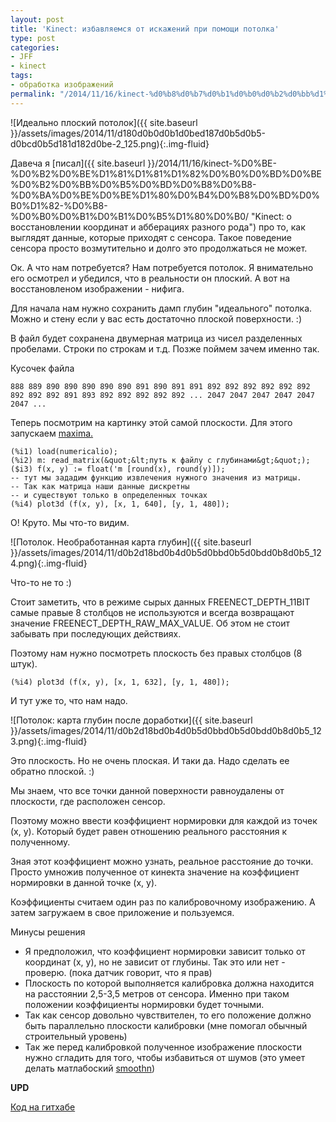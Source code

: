 ```yaml
---
layout: post
title: 'Kinect: избавляемся от искажений при помощи потолка'
type: post
categories:
- JFF
- kinect
tags:
- обработка изображений
permalink: "/2014/11/16/kinect-%d0%b8%d0%b7%d0%b1%d0%b0%d0%b2%d0%bb%d1%8f%d0%b5%d0%bc%d1%81%d1%8f-%d0%be%d1%82-%d0%b8%d1%81%d0%ba%d0%b0%d0%b6%d0%b5%d0%bd%d0%b8%d0%b9-%d0%bf%d1%80%d0%b8-%d0%bf%d0%be%d0%bc%d0%be%d1%89%d0%b8/"
---
```

![Идеально плоский потолок]({{ site.baseurl }}/assets/images/2014/11/d180d0b0d0b1d0bed187d0b5d0b5-d0bcd0b5d181d182d0be-2_125.png){:.img-fluid}

Давеча я [писал]({{ site.baseurl }}/2014/11/16/kinect-%D0%BE-%D0%B2%D0%BE%D1%81%D1%81%D1%82%D0%B0%D0%BD%D0%BE%D0%B2%D0%BB%D0%B5%D0%BD%D0%B8%D0%B8-%D0%BA%D0%BE%D0%BE%D1%80%D0%B4%D0%B8%D0%BD%D0%B0%D1%82-%D0%B8-%D0%B0%D0%B1%D0%B1%D0%B5%D1%80%D0%B0/ "Kinect: о восстановлении координат и абберациях разного рода") про то, как выглядят данные, которые приходят с сенсора. Такое поведение сенсора просто возмутительно и долго это продолжаться не может.

Ок. А что нам потребуется? Нам потребуется потолок. Я внимательно его осмотрел и убедился, что в реальности он плоский. А вот на восстановленом изображении - нифига.

Для начала нам нужно сохранить дамп глубин "идеального" потолка. Можно и стену если у вас есть достаточно плоской поверхности. :)

В файл будет сохранена двумерная матрица из чисел разделенных пробелами. Строки по строкам и т.д. Позже поймем зачем именно так.

Кусочек файла

```
888 889 890 890 890 890 890 891 890 891 891 892 892 892 892 892 892 892 892 892 891 893 892 892 892 892 892 ... 2047 2047 2047 2047 2047 2047 ...
```

Теперь посмотрим на картинку этой самой плоскости. Для этого запускаем [maxima.](http://maxima.sourceforge.net/ "Maxima, a Computer Algebra System")

```
(%i1) load(numericalio);  
(%i2) m: read_matrix(&quot;&lt;путь к файлу с глубинами&gt;&quot;);  
($i3) f(x, y) := float('m [round(x), round(y)]);  
-- тут мы зададим функцию извлечения нужного значения из матрицы.  
-- Так как матрица наши данные дискретны  
-- и существуют только в определенных точках  
(%i4) plot3d (f(x, y), [x, 1, 640], [y, 1, 480]);
```

О! Круто. Мы что-то видим.

![Потолок. Необработанная карта глубин]({{ site.baseurl }}/assets/images/2014/11/d0b2d18bd0b4d0b5d0bbd0b5d0bdd0b8d0b5_124.png){:.img-fluid}

Что-то не то :)

Стоит заметить, что в режиме сырых данных FREENECT_DEPTH_11BIT самые правые 8 столбцов не используются и всегда возвращают значение FREENECT_DEPTH_RAW_MAX_VALUE. Об этом не стоит забывать при последующих действиях.

Поэтому нам нужно посмотреть плоскость без правых столбцов (8 штук).

```
(%i4) plot3d (f(x, y), [x, 1, 632], [y, 1, 480]);
```

И тут уже то, что нам надо.

![Потолок: карта глубин после доработки]({{ site.baseurl }}/assets/images/2014/11/d0b2d18bd0b4d0b5d0bbd0b5d0bdd0b8d0b5_123.png){:.img-fluid}

Это плоскость. Но не очень плоская. И таки да. Надо сделать ее обратно плоской. :)

Мы знаем, что все точки данной поверхности равноудалены от плоскости, где расположен сенсор.

Поэтому можно ввести коэффициент нормировки для каждой из точек (x, y). Который будет равен отношению реального расстояния к полученному.

Зная этот коэффициент можно узнать, реальное расстояние до точки. Просто умножив полученное от кинекта значение на коэффициент нормировки в данной точке (x, y).

Коэффициенты считаем один раз по калибровочному изображению. А затем загружаем в свое приложение и пользуемся.

Минусы решения

- Я предположил, что коэффициент нормировки зависит только от координат (x, y), но не зависит от глубины. Так это или нет - проверю. (пока датчик говорит, что я прав)
- Плоскость по которой выполняется калибровка должна находится на расстоянии 2,5-3,5 метров от сенсора. Именно при таком положении коэффициенты нормировки будет точными.
- Так как сенсор довольно чувствителен, то его положение должно быть параллельно плоскости калибровки (мне помогал обычный строительный уровень)
- Так же перед калибровкой полученное изображение плоскости нужно сгладить для того, чтобы избавиться от шумов (это умеет делать матлабоский [smoothn](http://www.biomecardio.com/matlab/smoothn.html#11 "Matlab: smoothn"))

**UPD**

[Код на гитхабе](https://github.com/RussianPenguin/kinectDepthView "Kinect depth view with Ogre3d")

